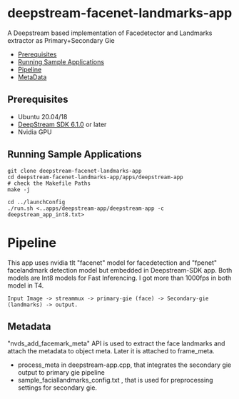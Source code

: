 # deepstream-facenet-landmarks-app

A Deepstream based implementation of Facedetector and Landmarks extractor as Primary+Secondary Gie


* [Prerequisites](#prereqs)
* [Running Sample Applications](#run_sample)
* [Pipeline](#pipeline)
* [MetaData](#metadata)

<a name="prereqs"></a>
## Prerequisites

* Ubuntu 20.04/18
* [DeepStream SDK 6.1.0](https://developer.nvidia.com/deepstream-download) or later
* Nvidia GPU

<a name="run_sample"></a>
## Running Sample Applications
```
git clone deepstream-facenet-landmarks-app
cd deepstream-facenet-landmarks-app/apps/deepstream-app
# check the Makefile Paths
make -j

cd ../launchConfig
./run.sh <..apps/deepstream-app/deepstream-app -c deepstream_app_int8.txt>
```

<a name="pipeline"></a>
# Pipeline
This app uses nvidia tlt "facenet" model for facedetection and "fpenet" facelandmark detection model but embedded in Deepstream-SDK app. 
Both models are Int8 models for Fast Inferencing.
I got more than 1000fps in both model in T4.

```
Input Image -> streammux -> primary-gie (face) -> Secondary-gie (landmarks) -> output.
```

<a name="metadata"></a>
## Metadata
"nvds_add_facemark_meta" API is used to extract the face landmarks and attach the metadata to object meta. Later it is attached to frame_meta.
* process_meta in deepstream-app.cpp, that integrates the secondary gie output to primary gie pipeline
* sample_faciallandmarks_config.txt , that is used for preprocessing settings for secondary gie.


